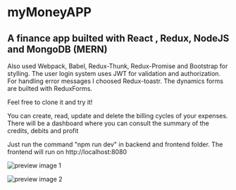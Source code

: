 # myMoneyAPP 
## A finance app builted with React , Redux, NodeJS and MongoDB (MERN)

Also used Webpack, Babel, Redux-Thunk, Redux-Promise and Bootstrap for stylling. The user login system uses JWT for validation and authorization. For handling error messages I choosed Redux-toastr. The dynamics forms are builted with ReduxForms.

Feel free to clone it and try it!

You can create, read, update and delete the billing cycles of your expenses. There will be a dashboard where you can consult the summary of the credits, debits and profit

Just run the command "npm run dev" in backend and frontend folder. The frontend will run on http://localhost:8080

![preview image 1](https://github.com/koba1917/myMoneyAPP/blob/master/1.jpg)

![preview image 2](https://github.com/koba1917/myMoneyAPP/blob/master/4.jpg)
